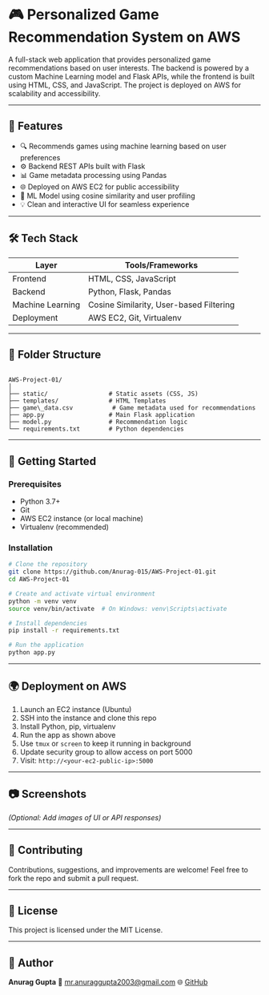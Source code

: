 # 🎮 Personalized Game Recommendation System on AWS

A full-stack web application that provides personalized game recommendations based on user interests. The backend is powered by a custom Machine Learning model and Flask APIs, while the frontend is built using HTML, CSS, and JavaScript. The project is deployed on AWS for scalability and accessibility.

---

## 📌 Features

- 🔍 Recommends games using machine learning based on user preferences
- ⚙️ Backend REST APIs built with Flask
- 📊 Game metadata processing using Pandas
- 🌐 Deployed on AWS EC2 for public accessibility
- 🧠 ML Model using cosine similarity and user profiling
- 💡 Clean and interactive UI for seamless experience

---

## 🛠️ Tech Stack

| Layer        | Tools/Frameworks                                |
|-------------|--------------------------------------------------|
| Frontend    | HTML, CSS, JavaScript                            |
| Backend     | Python, Flask, Pandas                            |
| Machine Learning | Cosine Similarity, User-based Filtering     |
| Deployment  | AWS EC2, Git, Virtualenv                         |

---

## 📁 Folder Structure

```

AWS-Project-01/
│
├── static/                 # Static assets (CSS, JS)
├── templates/              # HTML Templates
├── game\_data.csv           # Game metadata used for recommendations
├── app.py                  # Main Flask application
├── model.py                # Recommendation logic
└── requirements.txt        # Python dependencies

````

---

## 🚀 Getting Started

### Prerequisites

- Python 3.7+
- Git
- AWS EC2 instance (or local machine)
- Virtualenv (recommended)

### Installation

```bash
# Clone the repository
git clone https://github.com/Anurag-015/AWS-Project-01.git
cd AWS-Project-01

# Create and activate virtual environment
python -m venv venv
source venv/bin/activate  # On Windows: venv\Scripts\activate

# Install dependencies
pip install -r requirements.txt

# Run the application
python app.py
````

---

## 🌍 Deployment on AWS

1. Launch an EC2 instance (Ubuntu)
2. SSH into the instance and clone this repo
3. Install Python, pip, virtualenv
4. Run the app as shown above
5. Use `tmux` or `screen` to keep it running in background
6. Update security group to allow access on port 5000
7. Visit: `http://<your-ec2-public-ip>:5000`

---

## 📷 Screenshots

*(Optional: Add images of UI or API responses)*

---

## 🤝 Contributing

Contributions, suggestions, and improvements are welcome!
Feel free to fork the repo and submit a pull request.

---

## 📜 License

This project is licensed under the MIT License.

---

## 👤 Author

**Anurag Gupta**
📧 [mr.anuraggupta2003@gmail.com](mailto:mr.anuraggupta2003@gmail.com)
🌐 [GitHub](https://github.com/Anurag-015)

